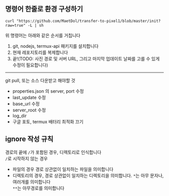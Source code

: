 ## 명령어 한줄로 환경 구성하기
```
curl "https://github.com/MaetDol/transfer-to-pixel1/blob/master/init?raw=true" -L | sh
```
위 명령어는 아래와 같은 순서를 거칩니다
1. git, nodejs, termux-api 패키지를 설치합니다
2. 현재 레포지토리를 복제합니다
3. 끝!(TODO: 사진 경로 및 서버 URL, 그리고 마지막 업데이트 날짜를 고를 수 있게 수정이 필요합니다)
---

git pull, 또는 소스 다운받고 해야할 것

- properties.json 의 server, port 수정
- last_update 수정
- base_url 수정
- server_root 수정
- log_dir 
- 구글 포토, termux 배터리 최적화 끄기

## ignore 작성 규칙

경로의 끝에 `/`가 포함된 경우, 디렉토리로 인식합니다 \
`/`로 시작하지 않는 경우
- 파일의 경우 경로 상관없이 일치하는 파일을 의미합니다
- 디렉토리의 경우, 경로 상관없이 일치하는 디렉토리을 의미합니다.
`*`는 아무 문자나, 여러개를 의미합니다 \
`**`는 아무경로를 의미합니다 
